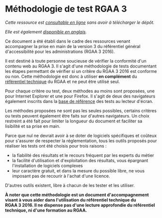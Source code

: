 # Méthodologie de test RGAA 3

*Cette ressource est [consultable en ligne](http://disic.github.io/rgaa_methodologie/) sans avoir à télécharger le dépôt.*

*Elle est également [disponible en anglais](http://disic.github.io/rgaa_methodologie/en).*

Ce document a été établi dans le cadre des ressources venant accompagner la prise en main de la version 3 du référentiel général d'accessibilité pour les administrations (RGAA&nbsp;3&nbsp;2016).

Il est destiné à toute personne soucieuse de vérifier la conformité d'un contenu web au RGAA&nbsp;3. Il s'agit d'une méthodologie de tests documentant les étapes permettant de vérifier si un critère du RGAA&nbsp;3&nbsp;2016 est conforme ou non. Cette méthodologie est donc à utiliser **en complément** du [référentiel technique](http://references.modernisation.gouv.fr/rgaa/criteres.html) du RGAA et ne peut être utilisé seul.

Pour chaque critère ou test, deux méthodes au moins sont proposées, une pour Internet <span lang="en">Explorer</span> et une pour <span lang="en">Firefox</span>. Il s'agit de deux des navigateurs également inscrits dans la [base de référence](http://references.modernisation.gouv.fr/rgaa/base-de-reference.html) des tests au lecteur d'écran.

Les méthodes proposées ne sont pas les seules possibles, certains critères ou tests peuvent également être faits sur d'autres navigateurs. Un choix restreint a été fait pour limiter la longueur du document et faciliter sa lisibilité et sa prise en main.

Parce que nul ne devrait avoir à se doter de logiciels spécifiques et coûteux pour s'assurer de respecter la réglementation, tous les outils proposés pour réaliser les tests ont été choisis pour trois raisons :
* la fiabilité des résultats et le recours fréquent par les experts du métier&nbsp;
* la facilité d'utilisation et d'exploitation des résultats, vous épargnant l'installation de logiciels complexes&nbsp;
* leur caractère gratuit, et dans la mesure du possible libre, ne vous imposant pas de recourir à l'achat d'une licence.

D'autres outils existent, libre à chacun de les tester et les utiliser.

**À noter que cette méthodologie est un document d'accompagnement visant à vous aider dans l'utilisation du référentiel technique du RGAA&nbsp;3&nbsp;2016. Il ne dispense pas d'une lecture approfondie du référentiel technique, ni d'une formation au RGAA.**
